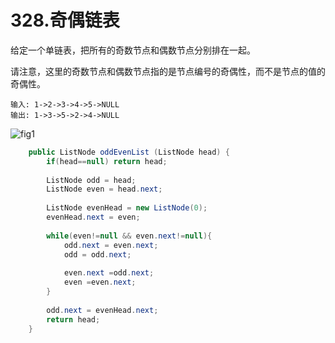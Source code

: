 # 328.奇偶链表

给定一个单链表，把所有的奇数节点和偶数节点分别排在一起。

请注意，这里的奇数节点和偶数节点指的是节点编号的奇偶性，而不是节点的值的奇偶性。

```
输入: 1->2->3->4->5->NULL
输出: 1->3->5->2->4->NULL
```

![fig1](https://assets.leetcode-cn.com/solution-static/328/1.png)



~~~java
    public ListNode oddEvenList (ListNode head) {
        if(head==null) return head;
        
        ListNode odd = head;
        ListNode even = head.next;
        
        ListNode evenHead = new ListNode(0);
        evenHead.next = even;
        
        while(even!=null && even.next!=null){
            odd.next = even.next;
            odd = odd.next;
            
            even.next =odd.next;
            even =even.next;
        }
      
        odd.next = evenHead.next;
        return head;
    }
~~~

